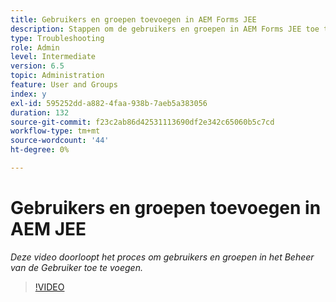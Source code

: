 ```yaml
---
title: Gebruikers en groepen toevoegen in AEM Forms JEE
description: Stappen om de gebruikers en groepen in AEM Forms JEE toe te voegen
type: Troubleshooting
role: Admin
level: Intermediate
version: 6.5
topic: Administration
feature: User and Groups
index: y
exl-id: 595252dd-a882-4faa-938b-7aeb5a383056
duration: 132
source-git-commit: f23c2ab86d42531113690df2e342c65060b5c7cd
workflow-type: tm+mt
source-wordcount: '44'
ht-degree: 0%

---
```


# Gebruikers en groepen toevoegen in AEM JEE

*Deze video doorloopt het proces om gebruikers en groepen in het Beheer van de Gebruiker toe te voegen.*

>[!VIDEO](https://video.tv.adobe.com/v/335485?quality=12&learn=on)
